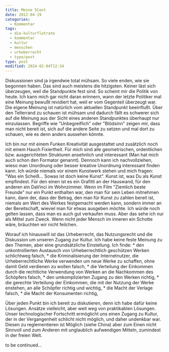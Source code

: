 ```yaml
---
title: Meine 5Cent
date: 2012-04-19
categories:
  - Kommentar
tags:
  - die-kulturflatrate
  - kommentar
  - kultur
  - menschen
  - urheberrecht
  - type/post
type: post
modified: 2024-02-04T12:34
---
```


Diskussionen sind ja irgendwie total mühsam. So viele enden, wie sie begonnen haben. Das sind auch meistens die hitzigsten. Keiner läst sich überzeugen, weil die Standpunkte fest sind. So scheint mir die Politik von heute. Ich kann mich gar nicht daran erinnern, wann der letzte Politiker mal eine Meinung bewußt revidiert hat, weil er vom Gegenteil überzeugt war. Die eigene Meinung ist natürlich vom aktuellen Standpunkt beeinflußt. Über den Tellerrand zu schauen ist mühsam und dadurch fällt es schwerer sich auf die Meinung aus der Sicht eines anderen Standpunktes überhaupt nur einzulassen. Begriffe wie "Unbegreiflich" oder "Blödsinn" zeigen mir, dass man nicht bereit ist, sich auf die andere Seite zu setzen und mal dort zu schauen, wie es denn anders aussehen könnte.

Ich bin nur mit einem Funken Kreativität ausgestattet und zusätzlich noch mit einem Hauch Fixiertheit. Für mich sind alle geometrischen, ordentlichen bzw. ausgerichteten Strukturen ansehnlich und interessant (Man hat mich auch schon den Formator genannt). Dennoch kann ich nachvollziehen, wieso man Unordnung oder besser kreative Unordnung interessant finden kann. Ich würde niemals vor einem Kunstwerk stehen und mich fragen: "Was ein Scheiß... Sowas ist doch keine Kunst". Kunst ist, was Du als Kunst empfindest. Für den einen ist es ein Grafitti an der Hauswand, für den anderen ein DaVinci im Wohnzimmer. Wenn im Film "Ziemlich beste Freunde" nur ein Punkt enthalten war, den man für sein Leben mitnehmen kann, dann der, dass der Betrag, den man für Kunst zu zahlen bereit ist, niemals am Wert des Werkes festgemacht werden kann, sondern immer an der Bereitschaft, wieviel man für etwas ausgeben möchte. Ich würde noch gelten lassen, dass man es auch gut verkaufen muss. Aber das sehe ich nur als Mittel zum Zweck. Wenn nicht jeder Mensch im inneren ein Schotte wäre, bräuchten wir nicht feilchen.

Worauf ich hinauswill ist das Urheberrecht, das Nutzungsrecht und die Diskussion um unseren Zugang zur Kultur. Ich habe keine feste Meinung zu den Themen, aber eine grundsätzliche Einstellung. Ich finde:
\* den unkontrollierten Austausch von Urheberrechtlich geschützen Werken schlichtweg falsch,
\* die Kriminalisierung der Internetnutzer, die Urheberrechtliche Werke verwenden um neue Werke zu schaffen, ohne damit Geld verdienen zu wollen falsch,
\* die Verteilung der Einkommen durch die rechtliche Verwendung von Werken an die Nachkommen des Schöpfers falsch,
\* den umkomplizierten Zugang zu den Werken richtig,
\* die gerechte Verteilung der Einkommen, die mit der Nutzung der Werke enstehen, an alle Schöpfer richtig und wichtig,
\* die Macht der Verlage falsch,
\* die Macht der Konsumenten richtig,

Über jeden Punkt bin ich bereit zu diskutieren, denn ich habe dafür keine Lösungen. Ansätze vielleicht, aber weit weg von praktikablen Lösungen. Unser technologischer Fortschritt ermöglicht uns einen Zugang zu Kultur, der in der Vergangenheit schlicht nicht möglich, und daher undenkbar war. Diesen zu reglementieren ist Möglich (siehe China) aber zum Einen nicht Sinnvoll und zum Anderen mit unglaublich aufwendigen Mitteln, zumindest in der freien Welt.

to be continued...

